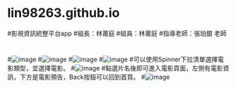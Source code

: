 # lin98263.github.io
#影視資訊統整平台app 
#組長：林莆庭
#組員：林莆庭
#指導老師：張珀銀 老師 
#
#![image](https://github.com/user-attachments/assets/d21730a9-9530-4fdd-9415-094c2a4e2a98)
#![image](https://github.com/user-attachments/assets/12fb1417-a9d3-48d0-8aad-ef1ab4238d07)
#![image](https://github.com/user-attachments/assets/8a5eee02-f5d3-454c-a452-650c544fce8d)
#![image](https://github.com/user-attachments/assets/9fce5968-896f-4486-b95a-b1ac5dfd9244)
#可以使用Spinner下拉清單選擇電影類型，並選擇電影。
#![image](https://github.com/user-attachments/assets/53e35e43-bc05-4135-b053-5c4f5bf90068)
#點選片名後即可進入電影頁面，左側有電影資訊，下方是電影預告，Back按鈕可以回到首頁。
#![image](https://github.com/user-attachments/assets/efd2ac10-305d-4dc4-8d4a-2232346a60b0)
